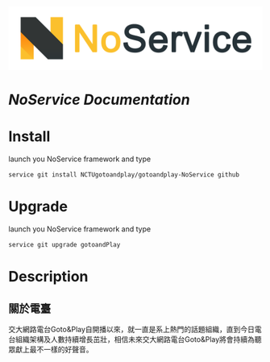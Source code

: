 ![](https://raw.githubusercontent.com/NOOXY-inc/Art-Collection/master/NoService/NoService.png)
# ***NoService Documentation***

# Install
launch you NoService framework and type
```
service git install NCTUgotoandplay/gotoandplay-NoService github
```

# Upgrade
launch you NoService framework and type
```
service git upgrade gotoandPlay
```

# Description
## 關於電臺
交大網路電台Goto&Play自開播以來，就一直是系上熱門的話題組織，直到今日電台組織架構及人數持續增長茁壯，相信未來交大網路電台Goto&Play將會持續為聽眾獻上最不一樣的好聲音。
